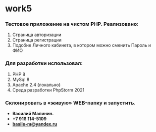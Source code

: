 # work5
### Тестовое приложение на чистом PHP. Реализовано:
1. Страница авторизации
2. Страница регистрации
3. Подобие Личного кабинета, в котором можно сменить Пароль и ФИО

### Для разработки использовал:
1. PHP 8
2. MySql 8
3. Apache 2.4 (локально)
4. Среда разработки PhpStorm 2021

### Склонировать в «живую» WEB-папку и запустить.

    
- **Василий Малинин.**
- **+7 916 114-5109**
- **basile-m@yandex.ru**
